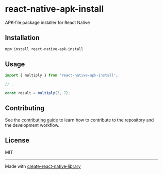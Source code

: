# react-native-apk-install

APK-file package installer for React Native

## Installation

```sh
npm install react-native-apk-install
```

## Usage


```js
import { multiply } from 'react-native-apk-install';

// ...

const result = multiply(3, 7);
```


## Contributing

See the [contributing guide](CONTRIBUTING.md) to learn how to contribute to the repository and the development workflow.

## License

MIT

---

Made with [create-react-native-library](https://github.com/callstack/react-native-builder-bob)
